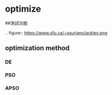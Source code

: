 # optimize

##測試功能

.. figure:: https://www.sfu.ca/~ssurjano/ackley.png


## optimization method

### DE

### PSO

### APSO

